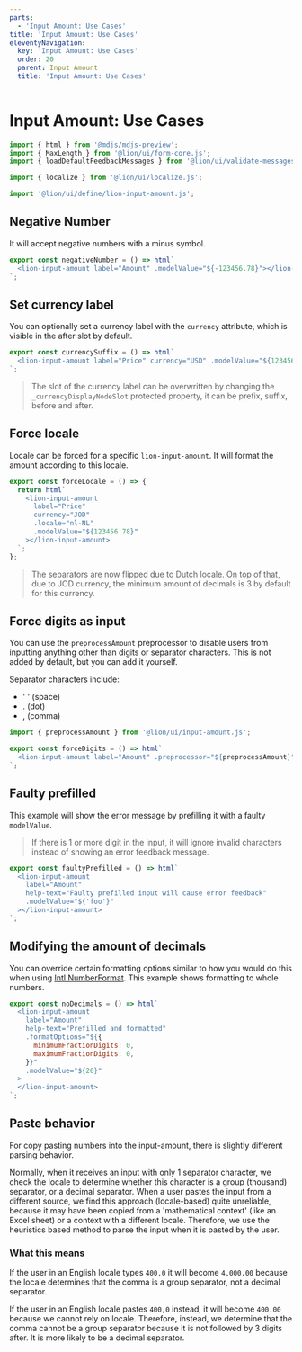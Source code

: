 ```yaml
---
parts:
  - 'Input Amount: Use Cases'
title: 'Input Amount: Use Cases'
eleventyNavigation:
  key: 'Input Amount: Use Cases'
  order: 20
  parent: Input Amount
  title: 'Input Amount: Use Cases'
---
```


# Input Amount: Use Cases

```js script
import { html } from '@mdjs/mdjs-preview';
import { MaxLength } from '@lion/ui/form-core.js';
import { loadDefaultFeedbackMessages } from '@lion/ui/validate-messages.js';

import { localize } from '@lion/ui/localize.js';

import '@lion/ui/define/lion-input-amount.js';
```

## Negative Number

It will accept negative numbers with a minus symbol.

```js preview-story
export const negativeNumber = () => html`
  <lion-input-amount label="Amount" .modelValue="${-123456.78}"></lion-input-amount>
`;
```

## Set currency label

You can optionally set a currency label with the `currency` attribute, which is visible in the after slot by default.

```js preview-story
export const currencySuffix = () => html`
  <lion-input-amount label="Price" currency="USD" .modelValue="${123456.78}"></lion-input-amount>
`;
```

> The slot of the currency label can be overwritten by changing the `_currencyDisplayNodeSlot` protected property, it can be prefix, suffix, before and after.

## Force locale

Locale can be forced for a specific `lion-input-amount`. It will format the amount according to this locale.

```js preview-story
export const forceLocale = () => {
  return html`
    <lion-input-amount
      label="Price"
      currency="JOD"
      .locale="nl-NL"
      .modelValue="${123456.78}"
    ></lion-input-amount>
  `;
};
```

> The separators are now flipped due to Dutch locale. On top of that, due to JOD currency, the minimum amount of decimals is 3 by default for this currency.

## Force digits as input

You can use the `preprocessAmount` preprocessor to disable users from inputting anything other than digits or separator characters.
This is not added by default, but you can add it yourself.

Separator characters include:

- ' ' (space)
- . (dot)
- , (comma)

```js preview-story
import { preprocessAmount } from '@lion/ui/input-amount.js';

export const forceDigits = () => html`
  <lion-input-amount label="Amount" .preprocessor="${preprocessAmount}"></lion-input-amount>
`;
```

## Faulty prefilled

This example will show the error message by prefilling it with a faulty `modelValue`.

> If there is 1 or more digit in the input, it will ignore invalid characters instead of showing an error feedback message.

```js preview-story
export const faultyPrefilled = () => html`
  <lion-input-amount
    label="Amount"
    help-text="Faulty prefilled input will cause error feedback"
    .modelValue="${'foo'}"
  ></lion-input-amount>
`;
```

## Modifying the amount of decimals

You can override certain formatting options similar to how you would do this when using [Intl NumberFormat](https://developer.mozilla.org/en-US/docs/Web/JavaScript/Reference/Global_Objects/NumberFormat).
This example shows formatting to whole numbers.

```js preview-story
export const noDecimals = () => html`
  <lion-input-amount
    label="Amount"
    help-text="Prefilled and formatted"
    .formatOptions="${{
      minimumFractionDigits: 0,
      maximumFractionDigits: 0,
    }}"
    .modelValue="${20}"
  >
  </lion-input-amount>
`;
```

## Paste behavior

For copy pasting numbers into the input-amount, there is slightly different parsing behavior.

Normally, when it receives an input with only 1 separator character, we check the locale to determine whether this character is a group (thousand) separator, or a decimal separator.
When a user pastes the input from a different source, we find this approach (locale-based) quite unreliable, because it may have been copied from a 'mathematical context' (like an Excel sheet) or a context with a different locale.
Therefore, we use the heuristics based method to parse the input when it is pasted by the user.

### What this means

If the user in an English locale types `400,0` it will become `4,000.00`
because the locale determines that the comma is a group separator, not a decimal separator.

If the user in an English locale pastes `400,0` instead, it will become `400.00` because we cannot rely on locale.
Therefore, instead, we determine that the comma cannot be a group separator because it is not followed by 3 digits after.
It is more likely to be a decimal separator.
